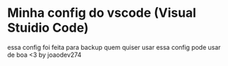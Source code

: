 # Minha config do vscode (Visual Stuidio Code)
essa config foi feita para backup quem quiser usar essa config pode usar de boa <3
by joaodev274
